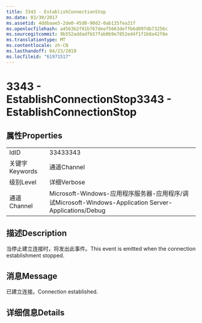```yaml
---
title: 3343 - EstablishConnectionStop
ms.date: 03/30/2017
ms.assetid: 4ddbaae5-2de0-45d0-90d2-0ab135fea31f
ms.openlocfilehash: a4563b2f01b767deef5663deffb6d897db73256c
ms.sourcegitcommit: 9b552addadfb57fab0b9e7852ed4f1f1b8a42f8e
ms.translationtype: MT
ms.contentlocale: zh-CN
ms.lasthandoff: 04/23/2019
ms.locfileid: "61971517"
---
```

# <a name="3343---establishconnectionstop"></a><span data-ttu-id="33f24-102">3343 - EstablishConnectionStop</span><span class="sxs-lookup"><span data-stu-id="33f24-102">3343 - EstablishConnectionStop</span></span>
## <a name="properties"></a><span data-ttu-id="33f24-103">属性</span><span class="sxs-lookup"><span data-stu-id="33f24-103">Properties</span></span>  
  
|||  
|-|-|  
|<span data-ttu-id="33f24-104">Id</span><span class="sxs-lookup"><span data-stu-id="33f24-104">ID</span></span>|<span data-ttu-id="33f24-105">3343</span><span class="sxs-lookup"><span data-stu-id="33f24-105">3343</span></span>|  
|<span data-ttu-id="33f24-106">关键字</span><span class="sxs-lookup"><span data-stu-id="33f24-106">Keywords</span></span>|<span data-ttu-id="33f24-107">通道</span><span class="sxs-lookup"><span data-stu-id="33f24-107">Channel</span></span>|  
|<span data-ttu-id="33f24-108">级别</span><span class="sxs-lookup"><span data-stu-id="33f24-108">Level</span></span>|<span data-ttu-id="33f24-109">详细</span><span class="sxs-lookup"><span data-stu-id="33f24-109">Verbose</span></span>|  
|<span data-ttu-id="33f24-110">通道</span><span class="sxs-lookup"><span data-stu-id="33f24-110">Channel</span></span>|<span data-ttu-id="33f24-111">Microsoft-Windows-应用程序服务器-应用程序/调试</span><span class="sxs-lookup"><span data-stu-id="33f24-111">Microsoft-Windows-Application Server-Applications/Debug</span></span>|  
  
## <a name="description"></a><span data-ttu-id="33f24-112">描述</span><span class="sxs-lookup"><span data-stu-id="33f24-112">Description</span></span>  
 <span data-ttu-id="33f24-113">当停止建立连接时，将发出此事件。</span><span class="sxs-lookup"><span data-stu-id="33f24-113">This event is emitted when the connection establishment stopped.</span></span>  
  
## <a name="message"></a><span data-ttu-id="33f24-114">消息</span><span class="sxs-lookup"><span data-stu-id="33f24-114">Message</span></span>  
 <span data-ttu-id="33f24-115">已建立连接。</span><span class="sxs-lookup"><span data-stu-id="33f24-115">Connection established.</span></span>  
  
## <a name="details"></a><span data-ttu-id="33f24-116">详细信息</span><span class="sxs-lookup"><span data-stu-id="33f24-116">Details</span></span>

